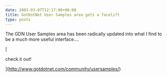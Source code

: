 ```yaml
---
date: 2003-03-07T12:17:00+00:00
title: GotDotNet User Samples area gets a facelift
type: posts
---
```

The GDN User Samples area has been radically updated into what I find to be a much more useful interface....

[

check it out!

](http://www.gotdotnet.com/community/usersamples/)
